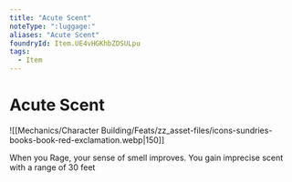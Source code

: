 ```yaml
---
title: "Acute Scent"
noteType: ":luggage:"
aliases: "Acute Scent"
foundryId: Item.UE4vHGKhbZDSULpu
tags:
  - Item
---
```


# Acute Scent
![[Mechanics/Character Building/Feats/zz_asset-files/icons-sundries-books-book-red-exclamation.webp|150]]

When you Rage, your sense of smell improves. You gain imprecise scent with a range of 30 feet

